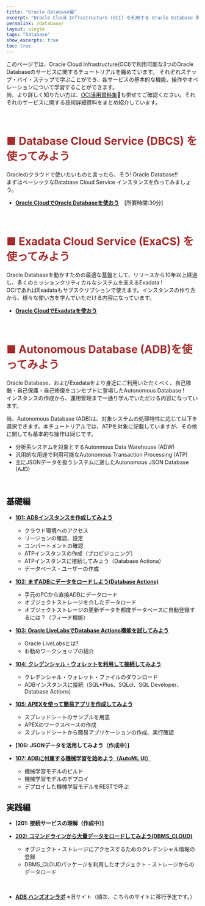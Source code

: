 ```yaml
---
title: "Oracle Database編"
excerpt: "Oracle Cloud Infrastructure (OCI) を利用する Oracle Database 関連のチュートリアルです。ミッションクリティカルなシステムで豊富な実績を持つ Exadata をパブリック・クラウド上で利用できる Exadata Cloud Service (ExaCS) や、一歩先を行くフルマネージドサービスである Autonomous Database (ADB) 等のサービスについて、基本的な操作方法を学習します。"
permalink: /database/
layout: single
tags: "Database"
show_excerpts: true
toc: true
---
```


このページでは、Oracle Cloud Infrastructure(OCI)で利用可能な3つのOracle Databaseのサービスに関するチュートリアルを纏めています。
それぞれステップ・バイ・ステップで学ぶことができ、各サービスの基本的な機能、操作やオペレーションについて学習することができます。  
尚、より詳しく知りたい方は、[OCI活用資料集](https://oracle-japan.github.io/ocidocs/services/database/)も併せてご確認ください。それぞれのサービスに関する技術詳細資料をまとめ紹介しています。

<br/>

# <span style="color: brown; ">■ Database Cloud Service (DBCS) を使ってみよう</span>

Oracleのクラウドで使いたいものと言ったら、そう! Oracle Database!!  
まずはベーシックなDatabase Cloud Service インスタンスを作ってみましょう。
+ **[Oracle CloudでOracle Databaseを使おう](https://community.oracle.com/tech/welcome/discussion/4474262/)**　[所要時間:30分]  

<br/>

# <span style="color: brown; ">■ Exadata Cloud Service (ExaCS) を使ってみよう</span>

Oracle Databaseを動かすための最適な基盤として、リリースから10年以上経過し、多くのミッションクリティカルなシステムを支えるExadata !  
OCIであればExadataもサブスクリプションで使えます。インスタンスの作り方から、様々な使い方を学んでいただける内容になっています。

+ **[Oracle CloudでExadataを使おう](https://community.oracle.com/docs/DOC-1038411/)**   

<br/>

# <span style="color: brown; ">■ Autonomous Database (ADB)を使ってみよう</span>

Oracle Database、およびExadataをより身近にご利用いただくべく、自己稼働・自己保護・自己修復をコンセプトに登場したAutonomous Database !  
インスタンスの作成から、運用管理まで一通り学んでいただける内容になっています。

尚、Autonomous Database (ADB)は、対象システムの処理特性に応じて以下を選択できます。本チュートリアルでは、ATPを対象に記載していますが、その他に関しても基本的な操作は同じです。  
* 分析系システムを対象とするAutonmous Data Warehouse (ADW)
* 汎用的な用途で利用可能なAutonomous Transaction Processing (ATP)
* 主にJSONデータを扱うシステムに適したAutonomous JSON Database (AJD)

<br/>

## 基礎編

+ **[101: ADBインスタンスを作成してみよう](/ocitutorials/database/adb101-provisioning/)**  
    * クラウド環境へのアクセス
    * リージョンの確認、設定
    * コンパートメントの確認
    * ATPインスタンスの作成（プロビジョニング）
    * ATPインスタンスに接続してみよう（Database Actiona）
    * データベース・ユーザーの作成

+ **[102: まずADBにデータをロードしよう(Database Actions)](/ocitutorials/database/adb102-dataload/)**  
    * 手元のPCから直接ADBにデータロード
    * オブジェクトストレージを介したデータロード
    * オブジェクトストレージの更新データを都度データベースに自動登録するには？（フィード機能）

+ **[103: Oracle LiveLabsでDatabase Actions機能を試してみよう](/ocitutorials/database/adb103-livelabs/)**  
    * Oracle LiveLabsとは?
    * お勧めワークショップの紹介

+ **[104: クレデンシャル・ウォレットを利用して接続してみよう](/ocitutorials/database/adb104-connect-using-wallet/)**  
    * クレデンシャル・ウォレット・ファイルのダウンロード
    * ADBインスタンスに接続（SQL*Plus、SQLcl、SQL Developer、Database Actions)

+ **[105: APEXを使って簡易アプリを作成してみよう](/ocitutorials/database/adb105-create-apex-app/)**  
    * スプレッドシートのサンプルを用意
    * APEXのワークスペースの作成
    * スプレッドシートから簡易アプリケーションの作成、実行確認

+ **[106: JSONデータを活用してみよう（作成中）]**  

+ **[107: ADBに付属する機械学習を始めよう（AutoML UI）](/ocitutorials/database/adb107-machine-learning/)**  
    * 機械学習モデルのビルド
    * 機械学習モデルのデプロイ
    * デプロイした機械学習モデルをRESTで呼ぶ

## 実践編

+ **[201: 接続サービスの理解（作成中）]**  

+ **[202: コマンドラインから大量データをロードしてみよう(DBMS_CLOUD)](/ocitutorials/database/adb202-dataload-dbms-cloud/)**  
    * オブジェクト・ストレージにアクセスするためのクレデンシャル情報の登録
    * DBMS_CLOUDパッケージを利用したオブジェクト・ストレージからのデータロード


<br/>

 + **[ADB ハンズオンラボ](https://community.oracle.com/tech/developers/discussion/4474304/autonomous-database-%E3%83%8F%E3%83%B3%E3%82%BA%E3%82%AA%E3%83%B3%E3%83%A9%E3%83%9C-adb-hol)**  ※旧サイト（順次、こちらのサイトに移行予定です。）

<!-- 

## 実践編
## 移行編
## データ連携編
## 運用管理編
## Livelabsのお勧めコンテンツのご紹介
## ADBに関するよくあるFAQ

  -->  


<br/>





